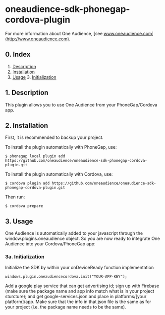 # oneaudience-sdk-phonegap-cordova-plugin
For more information about One Audience, [see www.oneaudience.com](http://www.oneaudience.com).

## 0. Index

1. [Description](#1-description)
2. [Installation](#2-installation)
3. [Usage](#3-usage)
    3. [Initialization](#3a-initialization)

## 1. Description
This plugin allows you to use One Audience from your PhoneGap/Cordova app.

## 2. Installation
First, it is recommended to backup your project.

To install the plugin automatically with PhoneGap, use:
```
$ phonegap local plugin add https://github.com/oneaudience/oneaudience-sdk-phonegap-cordova-plugin.git
```
To install the plugin automatically with Cordova, use:
```
$ cordova plugin add https://github.com/oneaudience/oneaudience-sdk-phonegap-cordova-plugin.git
```
Then run:
```
$ cordova prepare
```

## 3. Usage
One Audience is automatically added to your javascript through the window.plugins.oneaudience object. So you are now ready to integrate One Audience into your Cordova/PhoneGap app:

### 3a. Initialization
Initialize the SDK by within your onDeviceReady function implementation
```
windows.plugin.oneaudiencecordova.init("YOUR-APP-KEY");
```



Add a google play service that can get advertising id; sign up with Firebase (make sure the
package name and app info match what is in your project sturcture); and get google-services.json and place in platforms/[your platform]/app. Make sure that the info in 
that json file is the same as for your project (i.e. the package name needs to be the same).